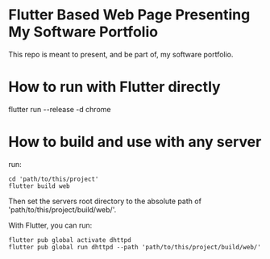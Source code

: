 # Flutter Based Web Page Presenting My Software Portfolio
This repo is meant to present, and be part of, my software portfolio.

# How to run with Flutter directly
flutter run --release -d chrome

# How to build and use with any server
run:
```
cd 'path/to/this/project'  
flutter build web
```

Then set the servers root directory to the absolute path of 'path/to/this/project/build/web/'.

With Flutter, you can run:
```
flutter pub global activate dhttpd
flutter pub global run dhttpd --path 'path/to/this/project/build/web/'
```